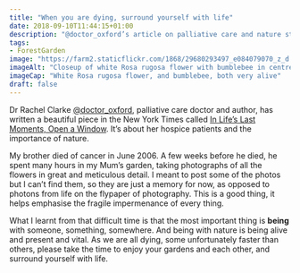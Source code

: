 ```yaml
---
title: "When you are dying, surround yourself with life"
date: 2018-09-10T11:44:15+01:00
description: "@doctor_oxford’s article on palliative care and nature struck a chord with my own experiences"
tags: 
- ForestGarden
image: "https://farm2.staticflickr.com/1868/29680293497_e084079070_z_d.jpg"
imageAlt: "Closeup of white Rosa rugosa flower with bumblebee in centre"
imageCap: "White Rosa rugosa flower, and bumblebee, both very alive"
draft: false
---
```


Dr Rachel Clarke [@doctor_oxford](https://mobile.twitter.com/doctor_oxford), palliative care doctor and author, has written a beautiful piece in the New York Times called [In Life’s Last Moments, Open a Window](https://www.nytimes.com/2018/09/08/opinion/sunday/nhs-hospice.html). It’s about her hospice patients and the importance of nature. 

My brother died of cancer in June 2006. A few weeks before he died, he spent many hours in my Mum’s garden, taking photographs of all the flowers in great and meticulous detail. I meant to post some of the photos but I can’t find them, so they are just a memory for now, as opposed to photons from life on the flypaper of photography. This is a good thing, it helps emphasise the fragile impermenance of every thing. 

What I learnt from that difficult time is that the most important thing is **being** with someone, something, somewhere. And being with nature is being alive and present and vital. As we are all dying, some unfortunately faster than others, please take the time to enjoy your gardens and each other, and surround yourself with life. 
